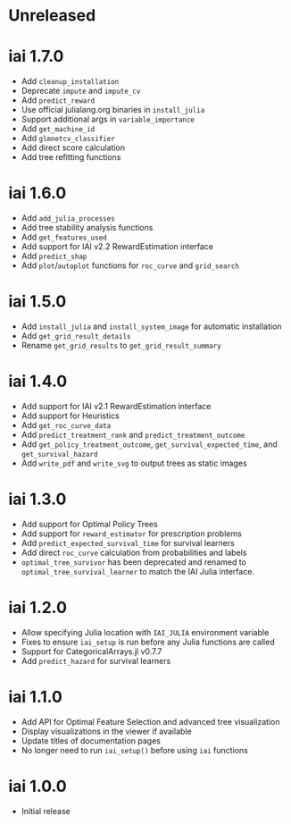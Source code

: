 # Unreleased

# iai 1.7.0

* Add `cleanup_installation`
* Deprecate `impute` and `impute_cv`
* Add `predict_reward`
* Use official julialang.org binaries in `install_julia`
* Support additional args in `variable_importance`
* Add `get_machine_id`
* Add `glmnetcv_classifier`
* Add direct score calculation
* Add tree refitting functions

# iai 1.6.0

* Add `add_julia_processes`
* Add tree stability analysis functions
* Add `get_features_used`
* Add support for IAI v2.2 RewardEstimation interface
* Add `predict_shap`
* Add `plot`/`autoplot` functions for `roc_curve` and `grid_search`

# iai 1.5.0

* Add `install_julia` and `install_system_image` for automatic installation
* Add `get_grid_result_details`
* Rename `get_grid_results` to `get_grid_result_summary`

# iai 1.4.0

* Add support for IAI v2.1 RewardEstimation interface
* Add support for Heuristics
* Add `get_roc_curve_data`
* Add `predict_treatment_rank` and `predict_treatment_outcome`
* Add `get_policy_treatment_outcome`, `get_survival_expected_time`, and `get_survival_hazard`
* Add `write_pdf` and `write_svg` to output trees as static images

# iai 1.3.0

* Add support for Optimal Policy Trees
* Add support for `reward_estimator` for prescription problems
* Add `predict_expected_survival_time` for survival learners
* Add direct `roc_curve` calculation from probabilities and labels
* `optimal_tree_survivor` has been deprecated and renamed to `optimal_tree_survival_learner` to match the IAI Julia interface.

# iai 1.2.0

* Allow specifying Julia location with `IAI_JULIA` environment variable
* Fixes to ensure `iai_setup` is run before any Julia functions are called
* Support for CategoricalArrays.jl v0.7.7
* Add `predict_hazard` for survival learners

# iai 1.1.0

* Add API for Optimal Feature Selection and advanced tree visualization
* Display visualizations in the viewer if available
* Update titles of documentation pages
* No longer need to run `iai_setup()` before using `iai` functions

# iai 1.0.0

* Initial release

